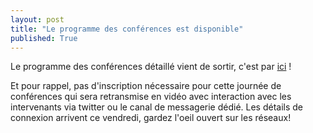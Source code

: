```yaml
---
layout: post
title: "Le programme des conférences est disponible"
published: True
---
```


Le programme des conférences détaillé vient de sortir, c'est par [ici](z20_programme.html) !

Et pour rappel, pas d'inscription nécessaire pour cette journée de conférences qui sera retransmise en vidéo avec interaction avec les intervenants via twitter ou le canal de messagerie dédié. 
Les détails de connexion arrivent ce vendredi, gardez l'oeil ouvert sur les réseaux!  
